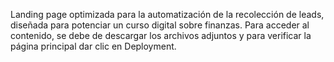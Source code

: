 Landing page optimizada para la automatización de la recolección de leads, diseñada para potenciar un curso digital sobre finanzas. Para acceder al contenido, se debe de descargar los archivos adjuntos y para verificar la página principal dar clic en Deployment.
